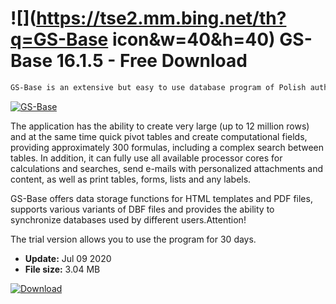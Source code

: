 # ![](https://tse2.mm.bing.net/th?q=GS-Base icon&w=40&h=40) GS-Base 16.1.5 - Free Download

```sh
GS-Base is an extensive but easy to use database program of Polish authorship. It allows creating databases, with an unlimited number of records, in which each of them contains up to 2047 fields (text, numeric, with OLE objects, etc.).
```
[![GS-Base](https://gallery.dpcdn.pl/imgc/Tools/1987/g_-_420x350_1.5_-_x20120319123640_00.png)](https://softexe.net/win/business/documents/gs-base:pppfa.html)

The application has the ability to create very large (up to 12 million rows) and at the same time quick pivot tables and create computational fields, providing approximately 300 formulas, including a complex search between tables. In addition, it can fully use all available processor cores for calculations and searches, send e-mails with personalized attachments and content, as well as print tables, forms, lists and any labels.
 
 GS-Base offers data storage functions for HTML templates and PDF files, supports various variants of DBF files and provides the ability to synchronize databases used by different users.Attention!
 
 The trial version allows you to use the program for 30 days.


- **Update:** Jul 09 2020
- **File size:** 3.04 MB

[![Download](https://cdn.softexe.net/static/img/download.png)](https://softexe.net/win/business/documents/gs-base:pppfa.html)

